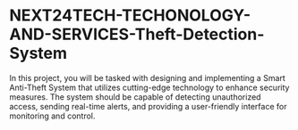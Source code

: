 # NEXT24TECH-TECHONOLOGY-AND-SERVICES-Theft-Detection-System
In this project, you will be tasked with designing and implementing a Smart Anti-Theft System that utilizes cutting-edge technology to enhance security measures. The system should be capable of detecting unauthorized access, sending real-time alerts, and providing a user-friendly interface for monitoring and control.
